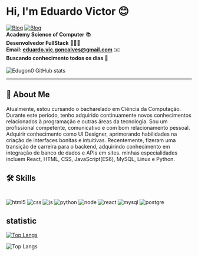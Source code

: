 
# Hi, I'm Eduardo Victor 😊

[![Blog](https://img.shields.io/badge/LinkedIn-0077B5?style=for-the-badge&logo=linkedin&logoColor=white)](https://www.linkedin.com/in/eduardo-gonçalves-5a9a4228a/)
[![Blog](https://img.shields.io/badge/Instagram-E4405F?style=for-the-badge&logo=instagram&logoColor=white)](https://www.instagram.com/edugon0/) <br>
<strong>Academy Science of Computer</strong> 📚
<br>
<strong>Desenvolvedor FullStack</strong> 👨🏻‍💻
<br>
<strong>Email: eduardo.vic.goncalves@gmail.com</strong> ✉️
<br>
<strong>Buscando conhecimento todos os dias</strong> 👀
<br>
<br>
![Edugon0 GitHub stats](https://github-readme-stats.vercel.app/api?username=Edugon0&show_icons=true&theme=merko)
<hr>



## 🚀 About Me
Atualmente, estou cursando o bacharelado em Ciência da Computação. Durante este período, tenho adquirido continuamente novos conhecimentos relacionados à programação e outras áreas da tecnologia. Sou um profissional competente, comunicativo e com bom relacionamento pessoal. Adquirir conhecimento como UI Designer, aprimorando habilidades na criação de interfaces bonitas e intuitivas. Recentemente, fizeram uma transição de carreira para o backend, adquirindo conhecimento em integração de banco de dados e APIs em sites. minhas especialidades incluem React, HTML, CSS, JavaScript(ES6), MySQL, Linux e Python.


## 🛠 Skills
<div style="display: inline-block;"><br/>
    <img src="https://img.shields.io/badge/HTML5-E34F26?style=for-the-badge&logo=html5&logoColor=white" align="center" alt="html5">
    <img src="https://img.shields.io/badge/CSS3-1572B6?style=for-the-badge&logo=css3&logoColor=white" align="center" alt="css">
    <img src="https://img.shields.io/badge/JavaScript-F7DF1E?style=for-the-badge&logo=javascript&logoColor=black" align="center" alt="js">
    <img src="https://img.shields.io/badge/Python-3776AB?style=for-the-badge&logo=python&logoColor=white" align="center" alt="python">
    <img src="https://img.shields.io/badge/Node.js-43853D?style=for-the-badge&logo=node.js&logoColor=white" align="center" alt="node">
    <img src="https://img.shields.io/badge/React-20232A?style=for-the-badge&logo=react&logoColor=61DAFB" align="center" alt="react">
    <img src="https://img.shields.io/badge/MySQL-00000F?style=for-the-badge&logo=mysql&logoColor=white" align="center" alt="mysql">
    <img src="https://img.shields.io/badge/PostgreSQL-316192?style=for-the-badge&logo=postgresql&logoColor=white" align="center" alt="postgre">
</div><br/>


## statistic

[![Top Langs](https://github-readme-stats.vercel.app/api/top-langs/?username=Edugon0&layout=donut)](https://github.com/anuraghazra/github-readme-stats)

![Top Langs](https://github-readme-stats.vercel.app/api/top-langs/?username=Edugon0&hide_progress=true)

